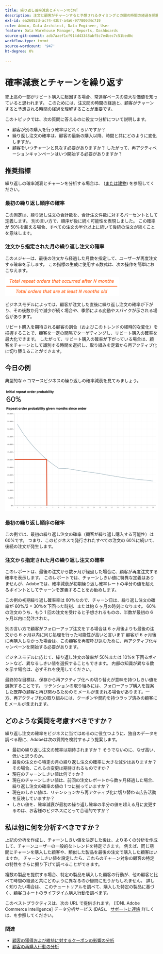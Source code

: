 ```yaml
---
title: 繰り返し確率減衰とチャーンの分析
description: 注文と顧客がチャーンすると予想されるタイミングとの間の時間の経過を把握します。
exl-id: ea26052d-ac74-43b7-a4a6-977800d4c719
role: Admin, Data Architect, Data Engineer, User
feature: Data Warehouse Manager, Reports, Dashboards
source-git-commit: adb7aaef1cf914d43348abf5c7e4bec7c51bed0c
workflow-type: tm+mt
source-wordcount: '947'
ht-degree: 0%

---
```


# 確率減衰とチャーンを繰り返す

売上高の一部がリピート購入に起因する場合、常連客ベースの莫大な価値を知っていると思われます。 このためには、注文間の時間の経過と、顧客がチャーンすると予想される時間の経過を理解することが重要です。

このトピックでは、次の質問に答えるのに役立つ分析について説明します。

* 顧客が別の購入を行う確率はどれくらいですか？
* 繰り返し注文の確率は、顧客の最新の購入以降、時間と共にどのように変化しますか。
* 顧客をいつチャーンと見なす必要がありますか？ したがって、再アクティベーションキャンペーンはいつ開始する必要がありますか？

## 推奨指標

繰り返しの確率減衰とチャーンを分析する場合は、 ([または建物](../../data-user/reports/ess-manage-data-metrics.md)) を参照してください。

### 最初の繰り返し順序の確率

この測定は、繰り返し注文の合計数を、合計注文件数に対するパーセントとして定義します。 別の言い方で、順序が後に続く可能性を表現しました。 この確率が 50%を超える場合、すべての注文の半分以上に続いて後続の注文が続くことを意味します。

### 注文から指定された月の繰り返し注文の確率

このメジャーは、最後の注文から経過した月数を指定して、ユーザーが再度注文する確率を示します。 この指標の生成に使用する数式は、次の操作を簡単におこなえます。

![確率式を繰り返す](../../assets/Repeat_probability_formula.png)

ビジネスモデルによっては、顧客が注文した直後に繰り返し注文の確率が下がり、その後数か月で減少が続く場合や、季節による変動やスパイクが示される場合があります。

リピート購入を期待される顧客の割合（およびこのトレンドの経時的な変化）を把握することで、顧客を一定の間隔でターゲティングし、リピート購入の確率を最大化できます。 したがって、リピート購入の確率が下がっている場合は、顧客をチャーンとして識別する時間を選択し、取り組みを定着から再アクティブ化に切り替えることができます。

## 今日の例

典型的な e コマースビジネスの繰り返しの確率減衰を見てみましょう。

![注文から数か月後に指定された最初の繰り返し注文確率繰り返し注文確率。](../../assets/Order_probability_reports.png)

### 最初の繰り返し順序の確率

この例では、最初の繰り返し注文の確率（顧客が繰り返し購入する可能性）は 60%です。 つまり、このビジネスで発行されたすべての注文の 60%に続いて、後続の注文が発生します。

### 注文から指定された月の繰り返し注文の確率

このレポートは、最後の注文から数ヶ月が経過した場合に、顧客が再度注文する確率を表示します。 このレポートでは、チャーンしきい値に特異な定義はありませんが、Adobeでは、確率減衰が初期繰り返し確率レートの半分の値を超えるポイントとしてチャーンを定義することをお勧めします。

この例の初期繰り返し確率率は 60%なので、チャーン日は、繰り返し注文の確率が 60%/2 = 30%を下回った時刻、または約 6 ヶ月の時刻になります。 60%の注文のうち、もう 1 回の注文を受けると予想されるものの、半数が最初の 6 ヶ月以内に発注された。

別の言い方で顧客がフォローアップ注文をする場合は 6 ヶ月後よりも最後の注文から 6 ヶ月以内に同じ処理を行った可能性が高いと言います 顧客が 6 ヶ月後に再購入しなかった場合は、この顧客を再度呼び込むために、再アクティブ化キャンペーンを開始する必要があります。

ビジネスモデルに応じて、繰り返し注文の確率が 50%または 10%を下回るポイントなど、異なるしきい値を選択することもできます。 内部の知識が異なる数を示す場合は、必ずそれを使用してください。

最終的な目標は、保存から再アクティブ化への切り替えが意味を持つしきい値を選択することです。 リテンションの取り組みには、フォローアップ購入を提案した既存の顧客と再び関わるための E メールが含まれる場合があります。一方、再アクティブ化の取り組みには、クーポンや契約を持つラップ済みの顧客に E メールが含まれます。

## どのような質問を考慮すべきですか？

繰り返し注文の確率をビジネスに当てはめるのに役立つように、独自のデータを調べる際に、Adobeは次の質問を検討するよう提案します。

* 最初の繰り返し注文の確率は期待されますか？ そうでないのに、なぜ高い、低いと思うのか。
* 最後の注文から特定の月の繰り返し注文の確率に大きな減少はありますか？ その場合、これらの変更は期待されるものですか？
* 現在のチャーンしきい値は何ですか？
* 現在のチャーンしきい値は、前回の注文レポートから数ヶ月経過した場合、繰り返し注文の確率の値の 1 つに揃っていますか？
* 現在のしきい値は、リテンションから再アクティブ化に切り替わる広告活動を反映していますか？
* しきい値を、確率減衰が最初の繰り返し確率の半分の値を超える月に変更するのは、お客様のビジネスにとって合理的ですか？

## 私は他に何を分析すべきですか？

上記の分析を作成し、チャーンしきい値を決定した後は、より多くの分析を作成して、チャーンユーザーの一般的なトレンドを特定できます。 例えば、同じ期間にチャーンを購入した顧客や、類似した製品を最後の注文で購入した顧客はいますか。 チャーンしきい値を設定したら、これらのチャーン対象の顧客の特定の特性をさらに掘り下げて調べることができます。

複数の製品を提供する場合、特定の製品を購入した顧客の行動が、他の顧客と比べて時間の経過と共にどのように異なるのか疑問に思うかもしれません。 詳しく知りたい場合は、 このチュートリアルを調べて、購入した特定の製品に基づく、顧客コホートのライフタイム購入行動を調べます。

このベストプラクティスは、次の URL で提供されます。 [!DNL Adobe Commerce Intelligence] データ分析サービス (DAS)。 [サポートに連絡](https://experienceleague.adobe.com/docs/commerce-knowledge-base/kb/troubleshooting/miscellaneous/mbi-service-policies.html) 詳しくは、を参照してください。

### 関連

* [顧客の獲得および維持に対するクーポンの影響の分析](../analysis/coupon-impact.md)
* [顧客の再購入行動の分析](../analysis/repurchase-behavior.md)
